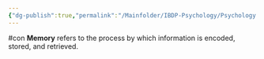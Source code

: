 ```yaml
---
{"dg-publish":true,"permalink":"/Mainfolder/IBDP-Psychology/Psychology Revision/Concepts/Memory/"}
---
```


#con 
**Memory** refers to the process by which information is encoded, stored, and retrieved.